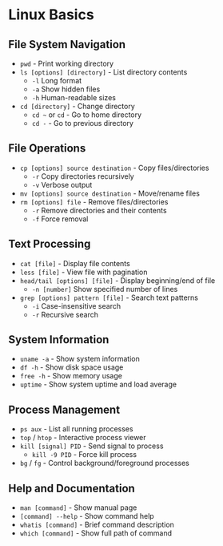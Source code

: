 # Linux Basics

## File System Navigation
- `pwd` - Print working directory
- `ls [options] [directory]` - List directory contents
  - `-l` Long format
  - `-a` Show hidden files
  - `-h` Human-readable sizes
- `cd [directory]` - Change directory
  - `cd ~` or `cd` - Go to home directory
  - `cd -` - Go to previous directory

## File Operations
- `cp [options] source destination` - Copy files/directories
  - `-r` Copy directories recursively
  - `-v` Verbose output
- `mv [options] source destination` - Move/rename files
- `rm [options] file` - Remove files/directories
  - `-r` Remove directories and their contents
  - `-f` Force removal

## Text Processing
- `cat [file]` - Display file contents
- `less [file]` - View file with pagination
- `head/tail [options] [file]` - Display beginning/end of file
  - `-n [number]` Show specified number of lines
- `grep [options] pattern [file]` - Search text patterns
  - `-i` Case-insensitive search
  - `-r` Recursive search

## System Information
- `uname -a` - Show system information
- `df -h` - Show disk space usage
- `free -h` - Show memory usage
- `uptime` - Show system uptime and load average

## Process Management
- `ps aux` - List all running processes
- `top` / `htop` - Interactive process viewer
- `kill [signal] PID` - Send signal to process
  - `kill -9 PID` - Force kill process
- `bg` / `fg` - Control background/foreground processes

## Help and Documentation
- `man [command]` - Show manual page
- `[command] --help` - Show command help
- `whatis [command]` - Brief command description
- `which [command]` - Show full path of command
